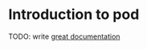 # Introduction to pod

TODO: write [great documentation](http://jacobian.org/writing/great-documentation/what-to-write/)
